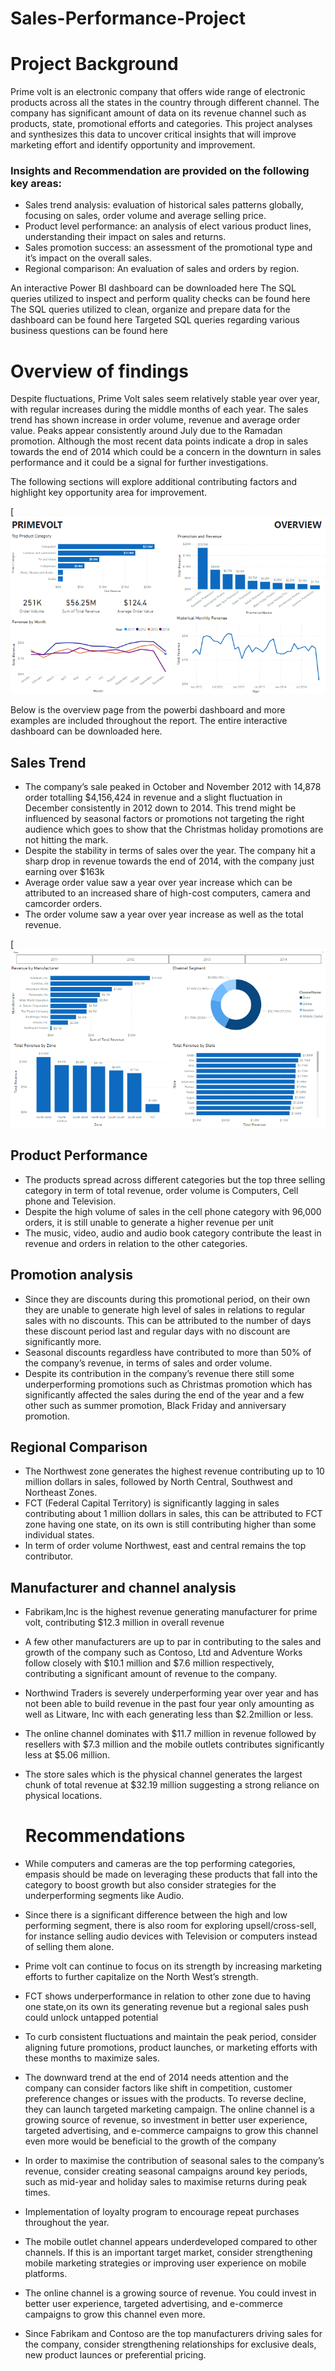 # Sales-Performance-Project

# Project Background
Prime volt is an electronic company that offers wide range of electronic products across all the states in the country through different channel. The company has significant amount of data on its revenue channel such as products, state, promotional efforts and categories. 
This project analyses and synthesizes this data to uncover critical insights that will improve marketing effort and identify opportunity and improvement.

### Insights and Recommendation are provided on the following key areas:
* Sales trend analysis: evaluation of historical sales patterns globally, focusing on sales, order volume and average selling price.
* Product level performance: an analysis of elect various product lines, understanding their impact on sales and returns.
*	Sales promotion success: an assessment of the promotional type and it’s impact on the overall sales.
*	Regional comparison: An evaluation of sales and orders by region.

An interactive Power BI dashboard can be downloaded here
The SQL queries utilized to inspect and perform quality checks can be found here 
The SQL queries utilized to clean, organize and prepare data for the dashboard can be found here 
Targeted SQL queries regarding various business questions can be found here 

# Overview of findings
Despite fluctuations, Prime Volt sales seem relatively stable year over year, with regular increases during the middle months of each year. The sales trend has shown increase in order volume, revenue and average order value. Peaks appear consistently around July due to the Ramadan promotion. Although the most recent data points indicate a drop in sales towards the end of 2014 which could be a concern in the downturn in sales performance and it could be a signal for further investigations.

The following sections will explore additional contributing factors and highlight key opportunity area for improvement.

[![Your Image Alt Text](https://github.com/den-yefa/Sale-s-Performance-Project/blob/5f40f99b232c0958874a4338dc62e8eede9f624e/Images/overview.png)

Below is the overview page from the powerbi dashboard and more examples are included throughout the report. The entire interactive dashboard can be downloaded here.

## Sales Trend
* The company’s sale peaked in October and November 2012 with 14,878 order totalling $4,156,424 in revenue and a slight fluctuation in December consistently in 2012 down to 2014. This trend might be influenced by seasonal factors or promotions not targeting the right audience which goes to show that the Christmas holiday promotions are not hitting the mark.
* Despite the stability in terms of sales over the year. The company hit a sharp drop in revenue towards the end of 2014, with the company just earning over $163k 
* Average order value saw a year over year increase which can be attributed to an increased share of high-cost computers, camera and camcorder orders.
*	The order volume saw a year over year increase as well as the total revenue.
  
[![Your Image Alt Text](https://github.com/den-yefa/Sale-s-Performance-Project/blob/43275aae23c587283cd76e48c473bfbebbcff2c6/Images/report.png)

## Product Performance
* The products spread across different categories but the top three selling category in term of total revenue, order volume is Computers, Cell phone and Television. 
*	Despite the high volume of sales in the cell phone category with 96,000 orders, it is still unable to generate a higher revenue per unit
*	The music, video, audio and audio book category contribute the least in revenue and orders in relation to the other categories.

## Promotion analysis
* Since they are discounts during this promotional period, on their own they are unable to generate high level of sales in relations to regular sales with no discounts. This can be attributed to the number of days these discount period last and regular days with no discount are significantly more.
*	Seasonal discounts regardless have contributed to more than 50% of the company’s revenue, in terms of sales and order volume.
* Despite its contribution in the company’s revenue there still some underperforming promotions such as Christmas promotion which has significantly affected the sales during the end of the year and a few other such as summer promotion, Black Friday and anniversary promotion.
## Regional Comparison 
*	The Northwest zone generates the highest revenue contributing up to 10 million dollars in sales, followed by North Central, Southwest and Northeast Zones. 
* FCT (Federal Capital Territory) is significantly lagging in sales contributing about 1 million dollars in sales, this can be attributed to FCT zone having one state, on its own is still contributing higher than some individual states.
*	In term of order volume Northwest, east and central remains the top contributor.
## Manufacturer and channel analysis 
* Fabrikam,Inc is the  highest revenue generating manufacturer for prime volt, contributing $12.3 million in overall revenue 
*	A few other manufacturers are up to par in contributing to the sales and growth of the company such as Contoso, Ltd and Adventure Works follow closely with $10.1 million and $7.6 million respectively, contributing a significant amount of revenue to the company.
*	Northwind Traders is severely underperforming year over year and has not been able to build revenue in the past four year only amounting as well as Litware, Inc with each generating less than $2.2million or less.
* The online channel dominates with $11.7 million in revenue followed by resellers with $7.3 million and the mobile outlets contributes significantly less at $5.06 million.
* The store sales which is the physical channel generates the largest chunk of total revenue at $32.19 million suggesting a strong reliance on physical locations.

  # Recommendations 
*	While computers and cameras are the top performing categories, empasis should be made on leveraging these products that fall into the category to boost growth but also consider strategies for the underperforming segments like Audio.
* Since there is a significant difference between the high and low performing segment, there is also room for exploring upsell/cross-sell, for instance selling audio devices with Television or computers instead of selling them alone. 
*	Prime volt can continue to focus on its strength by increasing marketing efforts to further capitalize on the North West’s strength.
* FCT shows underperformance in relation to other zone due to having one state,on its own its generating revenue but a regional sales push could unlock untapped potential
*	To curb consistent fluctuations and maintain the peak period, consider aligning future promotions, product launches, or marketing efforts with these months to maximize sales.
*	The downward trend at the end of 2014 needs attention and the company can consider factors like shift in competition, customer preference changes or issues with the products. To reverse decline, they can launch targeted marketing campaign. The online channel is a growing source of revenue, so investment in better user experience, targeted advertising, and e-commerce campaigns to grow this channel even more would be beneficial to the growth of the company
*	In order to maximise the contribution of seasonal sales to the company’s revenue, consider creating seasonal campaigns around key periods, such as mid-year and holiday sales to maximise returns during peak times.
*	Implementation of loyalty program to encourage repeat purchases throughout the year.
* The mobile outlet channel appears underdeveloped compared to other channels. If this is an important target market, consider strengthening mobile marketing strategies or improving user experience on mobile platforms.
*	The online channel is a growing source of revenue. You could invest in better user experience, targeted advertising, and e-commerce campaigns to grow this channel even more.
*	Since Fabrikam and Contoso are the top manufacturers driving sales for the company, consider strengthening relationships for exclusive deals, new product launces or preferential pricing.


